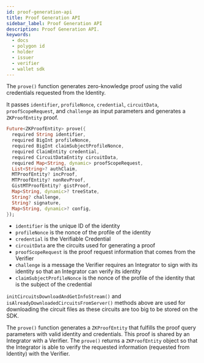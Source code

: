 ```yaml
---
id: proof-generation-api
title: Proof Generation API
sidebar_label: Proof Generation API
description: Proof Generation API.
keywords:
  - docs
  - polygon id
  - holder
  - issuer
  - verifier
  - wallet sdk
---
```


The `prove()` function generates zero-knowledge proof using the valid credentials requested from the Identity.

It passes `identifier`, `profileNonce`, `credential`, `circuitData`, `proofScopeRequest`, and `challenge` as input parameters and generates a `ZKProofEntity` proof.

```dart
Future<ZKProofEntity> prove({
  required String identifier,
  required BigInt profileNonce,
  required BigInt claimSubjectProfileNonce,
  required ClaimEntity credential,
  required CircuitDataEntity circuitData,
  required Map<String, dynamic> proofScopeRequest,
  List<String>? authClaim,
  MTProofEntity? incProof,
  MTProofEntity? nonRevProof,
  GistMTProofEntity? gistProof,
  Map<String, dynamic>? treeState,
  String? challenge,
  String? signature,
  Map<String, dynamic>? config,
});
```

- `identifier` is the unique ID of the identity
- `profileNonce` is the nonce of the profile of the identity
- `credential` is the Verifiable Credential
- `circuitData` are the circuits used for generating a proof
- `proofScopeRequest` is the proof request information that comes from the Verifier
- `challenge` is a message the Verifier requires an Integrator to sign with its identity so that an Integrator can verify its identity
- `claimSubjectProfileNonce` is the nonce of the profile of the identity that is the subject of the credential

`initCircuitsDownloadAndGetInfoStream()` and `isAlreadyDownloadedCircuitsFromServer()` methods above are used for downloading the circuit files as these circuits are too big to be stored on the SDK.

The `prove()` function generates a `ZKProofEntity` that fulfills the proof query parameters with valid identity and credentials. This proof is shared by an Integrator with a Verifier. The `prove()` returns a `ZKProofEntity` object so that the Integrator is able to verify the requested information (requested from Identity) with the Verifier.
